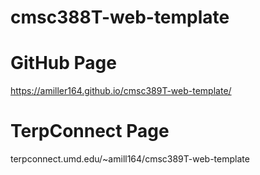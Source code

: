 # cmsc388T-web-template
# GitHub Page
https://amiller164.github.io/cmsc389T-web-template/
# TerpConnect Page
terpconnect.umd.edu/~amill164/cmsc389T-web-template

